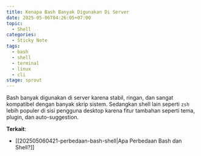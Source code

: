 ```yaml
---
title: Kenapa Bash Banyak Digunakan Di Server
date: 2025-05-06T04:26:05+07:00
topic: 
  - Shell
categories: 
  - Sticky Note
tags:
  - bash
  - shell
  - terminal
  - linux
  - cli
stage: sprout
---
```


Bash banyak digunakan di server karena stabil, ringan, dan sangat kompatibel dengan banyak skrip sistem. Sedangkan shell lain seperti `zsh` lebih populer di sisi pengguna desktop karena fitur tambahan seperti tema, plugin, dan auto-suggestion.

**Terkait**:
- [[202505060421-perbedaan-bash-shell|Apa Perbedaan Bash dan Shell?]]